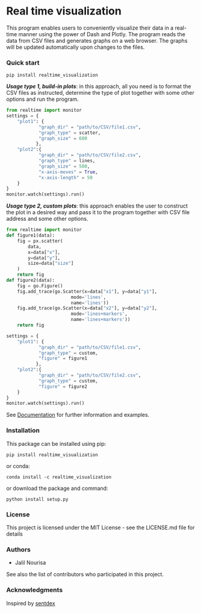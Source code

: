 # Real time visualization
This program enables users to conveniently visualize their data in a real-time manner using the power of Dash and Plotly. The program reads the data from CSV files and generates graphs on a web browser. The graphs will be updated automatically upon changes to the files.

### Quick start
```
pip install realtime_visualization
```
***Usage type 1, build-in plots***: in this approach, all you need is to format the CSV files as instructed, determine the type of plot together with some other options and run the program.
```python
from realtime import monitor
settings = {
    "plot1": {
            "graph_dir" = "path/to/CSV/file1.csv",
            "graph_type" = scatter,
            "graph_size" = 600
           },
    "plot2":{
            "graph_dir" = "path/to/CSV/file2.csv",
            "graph_type" = lines,
            "graph_size" = 500,
            "x-axis-moves" = True,
            "x-axis-length" = 50
    }
}
monitor.watch(settings).run()
```
***Usage type 2, custom plots***: this approach enables the user to construct the plot in a desired way and pass it to the program together with CSV file address and some other options.
```python
from realtime import monitor
def figure1(data):
    fig = px.scatter(
        data,
        x=data["x"],
        y=data["y"],
        size=data["size"]
    )
    return fig
def figure2(data):
    fig = go.Figure()
    fig.add_trace(go.Scatter(x=data["x1"], y=data["y1"],
                        mode='lines',
                        name='lines'))
    fig.add_trace(go.Scatter(x=data["x2"], y=data["y2"],
                        mode='lines+markers',
                        name='lines+markers'))
    return fig

settings = {
    "plot1": {
            "graph_dir" = "path/to/CSV/file1.csv",
            "graph_type" = custom,
            "figure" = figure1
           },
    "plot2":{
            "graph_dir" = "path/to/CSV/file2.csv",
            "graph_type" = custom,
            "figure" = figure2
    }
}
monitor.watch(settings).run()
```
See [Documentation](https://janursa.github.io/realtime_visualization/) for further information and examples.

### Installation
This package can be installed using pip:
```
pip install realtime_visualization
```
or conda:
```
conda install -c realtime_visualization
```
or download the package and command:
```
python install setup.py
```
### License
This project is licensed under the MIT License - see the LICENSE.md file for details

### Authors
* Jalil Nourisa

See also the list of contributors who participated in this project.

### Acknowledgments
Inspired by [sentdex](https://www.youtube.com/channel/UCfzlCWGWYyIQ0aLC5w48gBQ)
